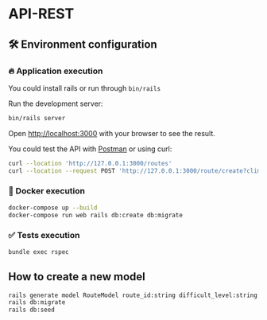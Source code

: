 # API-REST

## 🛠️ Environment configuration

### 🔥 Application execution

You could install rails or run through `bin/rails`


Run the development server:

```bash
bin/rails server
```

Open [http://localhost:3000](http://localhost:3000) with your browser to see the result.

You could test the API with [Postman](https://www.postman.com/)
or using curl:
```bash
curl --location 'http://127.0.0.1:3000/routes'
curl --location --request POST 'http://127.0.0.1:3000/route/create?climbing_time=1234&difficult_level=V&comments=wopwop'
```

### 🐳 Docker execution

```bash
docker-compose up --build
docker-compose run web rails db:create db:migrate
```

### ✅ Tests execution

```bash
bundle exec rspec
```


## How to create a new model

```bash
rails generate model RouteModel route_id:string difficult_level:string climbing_time:datetime comments:string0
rails db:migrate
rails db:seed
```


